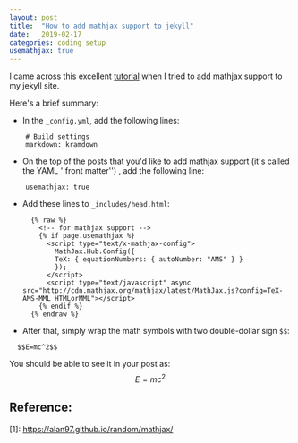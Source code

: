 ```yaml
---
layout: post
title:  "How to add mathjax support to jekyll"
date:   2019-02-17
categories: coding setup
usemathjax: true
---
```


I came across this excellent [tutorial][1] when I tried to add mathjax support to my jekyll site. 

Here's a brief summary:

* In the `_config.yml`, add the following lines:
```
    # Build settings
    markdown: kramdown
```

* On the top of the posts that you'd like to add mathjax support (it's called the YAML ''front matter'')
, add the following line:
```
    usemathjax: true
```

* Add these lines to `_includes/head.html`:
  ```
    {% raw %}
      <!-- for mathjax support -->
      {% if page.usemathjax %}
        <script type="text/x-mathjax-config">
          MathJax.Hub.Config({
          TeX: { equationNumbers: { autoNumber: "AMS" } }
          });
        </script>
        <script type="text/javascript" async src="http://cdn.mathjax.org/mathjax/latest/MathJax.js?config=TeX-AMS-MML_HTMLorMML"></script>
      {% endif %}
    {% endraw %}
  ```
  <!-- <script type="text/javascript" async src="https://cdn.mathjax.org/mathjax/latest/MathJax.js?config=TeX-MML-AM_CHTML"> </script> -->


* After that, simply wrap the math symbols with two double-dollar sign `$$`:
```
  $$E=mc^2$$
``` 
  You should be able to see it in your post as: 
  $$E=mc^2$$

## Reference:

\[1\]: https://alan97.github.io/random/mathjax/

[1]: https://alan97.github.io/random/mathjax/
